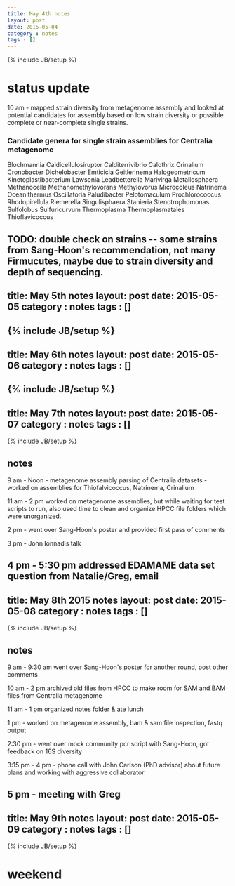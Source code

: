 ```yaml
---
title: May 4th notes
layout: post
date: 2015-05-04
category : notes
tags : []
---
```

{% include JB/setup %}

# status update

10 am - mapped strain diversity from metagenome assembly and looked at potential candidates for assembly based on low strain diversity or possible complete or near-complete single strains.

### Candidate genera for single strain assemblies for Centralia metagenome

Blochmannia
Caldicellulosiruptor
Calditerrivibrio
Calothrix
Crinalium
Cronobacter
Dichelobacter
Emticicia
Geitlerinema
Halogeometricum
Kinetoplastibacterium
Lawsonia
Leadbetterella
Marivirga
Metallosphaera
Methanocella
Methanomethylovorans
Methylovorus
Microcoleus
Natrinema
Oceanithermus
Oscillatoria
Paludibacter
Pelotomaculum
Prochlorococcus
Rhodopirellula
Riemerella
Singulisphaera
Stanieria
Stenotrophomonas
Sulfolobus
Sulfuricurvum
Thermoplasma
Thermoplasmatales
Thioflavicoccus

TODO: double check on strains -- some strains from Sang-Hoon's recommendation, not many Firmucutes, maybe due to strain diversity and depth of sequencing.
---
title: May 5th notes
layout: post
date: 2015-05-05
category : notes
tags : []
---
{% include JB/setup %}
---
title: May 6th notes
layout: post
date: 2015-05-06
category : notes
tags : []
---
{% include JB/setup %}
---
title: May 7th notes
layout: post
date: 2015-05-07
category : notes
tags : []
---
{% include JB/setup %}

## notes

9 am - Noon - metagenome assembly parsing of Centralia datasets -
  worked on assemblies for Thiofalvicoccus, Natrinema, Crinalium

11 am - 2 pm worked on metagenome assemblies, but while waiting for test scripts to run, also used time to clean and organize HPCC file folders which were unorganized.

2 pm - went over Sang-Hoon's poster and provided first pass of comments

3 pm - John Ionnadis talk

4 pm - 5:30 pm addressed EDAMAME data set question from Natalie/Greg, email
---
title: May 8th 2015 notes
layout: post
date: 2015-05-08
category : notes
tags : []
---
{% include JB/setup %}

## notes

9 am - 9:30 am went over Sang-Hoon's poster for another round, post other comments

10 am - 2 pm  archived old files from HPCC to make room for SAM and BAM files from Centralia metagenome

11 am - 1 pm  organized notes folder & ate lunch

1 pm - worked on metagenome assembly, bam & sam file inspection, fastq output

2:30 pm - went over mock community pcr script with Sang-Hoon, got feedback on 16S diversity

3:15 pm - 4 pm - phone call with John Carlson (PhD advisor) about future plans and working with aggressive collaborator

5 pm - meeting with Greg
---
title: May 9th notes
layout: post
date: 2015-05-09
category : notes
tags : []
---
{% include JB/setup %}

# weekend 
